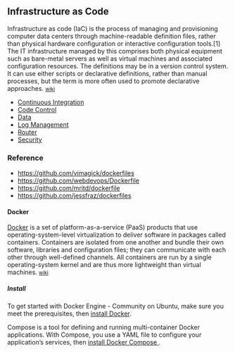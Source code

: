 ## Infrastructure as Code

Infrastructure as code (IaC) is the process of managing and provisioning computer data centers through machine-readable definition files, rather than physical hardware configuration or interactive configuration tools.[1] The IT infrastructure managed by this comprises both physical equipment such as bare-metal servers as well as virtual machines and associated configuration resources. The definitions may be in a version control system. It can use either scripts or declarative definitions, rather than manual processes, but the term is more often used to promote declarative approaches. <small> [wiki](https://en.wikipedia.org/wiki/Infrastructure_as_code) </small>

- [Continuous Integration](https://martinfowler.com/articles/continuousIntegration.html)
- [Code Control]()
- [Data]()
- [Log Management]()
- [Router]()
- [Security]()

### Reference

- https://github.com/vimagick/dockerfiles
- https://github.com/webdevops/Dockerfile
- https://github.com/mritd/dockerfile
- https://github.com/jessfraz/dockerfiles

#### Docker

[Docker](https://www.docker.com/) is a set of platform-as-a-service (PaaS) products that use operating-system-level virtualization to deliver software in packages called containers. Containers are isolated from one another and bundle their own software, libraries and configuration files; they can communicate with each other through well-defined channels. All containers are run by a single operating-system kernel and are thus more lightweight than virtual machines. <small> [wiki](<https://en.wikipedia.org/wiki/Docker_(software)>) </small>

##### Install

To get started with Docker Engine - Community on Ubuntu, make sure you meet the prerequisites, then [install Docker](https://docs.docker.com/install/linux/docker-ce/ubuntu/).

Compose is a tool for defining and running multi-container Docker applications. With Compose, you use a YAML file to configure your application’s services, then [install Docker Compose
](https://docs.docker.com/compose/install/).
